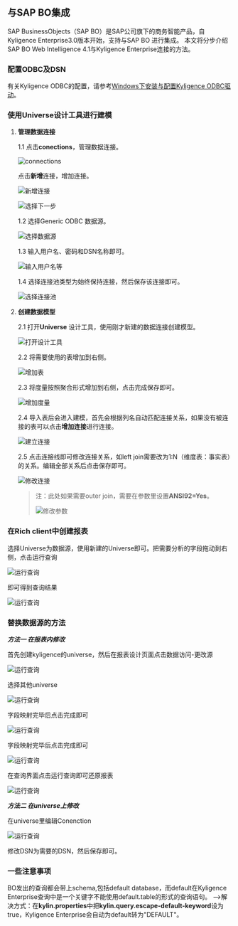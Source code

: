 ## 与SAP BO集成

SAP BusinessObjects（SAP BO）是SAP公司旗下的商务智能产品，自Kyligence Enterprise3.0版本开始，支持与SAP BO 进行集成。
本文将分步介绍SAP BO Web Intelligence 4.1与Kyligence Enterprise连接的方法。

### 配置ODBC及DSN

有关Kyligence ODBC的配置，请参考[Windows下安装与配置Kyligence ODBC驱动](http://docs.kyligence.io/v3.0/zh-cn/driver/kyligence_odbc_win.cn.html)。

### 使用Universe设计工具进行建模

1. **管理数据连接**

   1.1 点击**conections**，管理数据连接。

   ![connections](images/SAP_BO/connections.png)

   点击**新增**连接，增加连接。

   ![新增连接](images/SAP_BO/add_connection.png)

   ![选择下一步](images/SAP_BO/add_connection_next.png)

   1.2 选择Generic ODBC 数据源。

   ![选择数据源](images/SAP_BO/generic_odbc.png)

   1.3 输入用户名、密码和DSN名称即可。

   ![输入用户名等](images/SAP_BO/define_connection.png)

   1.4 选择连接池类型为始终保持连接，然后保存该连接即可。

   ![选择连接池](images/SAP_BO/keep_connection.png)

2. **创建数据模型**

   2.1 打开**Universe** 设计工具，使用刚才新建的数据连接创建模型。

   ![打开设计工具](images/SAP_BO/open_universe.png)

   2.2 将需要使用的表增加到右侧。

   ![增加表](images/SAP_BO/add_universe_table.png)

   2.3 将度量按照聚合形式增加到右侧，点击完成保存即可。

   ![增加度量](images/SAP_BO/add_universe_sum.png)

   2.4 导入表后会进入建模，首先会根据列名自动匹配连接关系，如果没有被连接的表可以点击**增加连接**进行连接。

   ![建立连接](images/SAP_BO/universe_model.png)

   2.5 点击连接线即可修改连接关系，如left join需要改为1:N（维度表：事实表）的关系。编辑全部关系后点击保存即可。

   ![修改连接](images/SAP_BO/universe_connection.png)

   > 注：此处如果需要outer join，需要在参数里设置**ANSI92=Yes**。
   >
   > ![修改参数](images/SAP_BO/universe_model_ansi92.jpg)

### 在Rich client中创建报表

   选择Universe为数据源，使用新建的Universe即可。把需要分析的字段拖动到右侧，点击运行查询

   ![运行查询](images/SAP_BO/3.1_query.png)

   即可得到查询结果

   ![运行查询](images/SAP_BO/3.2_queryend.png)

### 替换数据源的方法

   ***方法一 在报表内修改***

   首先创建kyligence的universe，然后在报表设计页面点击数据访问-更改源

   ![运行查询](images/SAP_BO/4.1.png)

   选择其他universe

   ![运行查询](images/SAP_BO/4.2.png)

   字段映射完毕后点击完成即可

   ![运行查询](images/SAP_BO/4.2.png)

   字段映射完毕后点击完成即可

   ![运行查询](images/SAP_BO/4.3.png)

   在查询界面点击运行查询即可还原报表

   ![运行查询](images/SAP_BO/4.4.png)

   ***方法二 在universe上修改***

   在universe里编辑Conenction

   ![运行查询](images/SAP_BO/4.5.png)

   修改DSN为需要的DSN，然后保存即可。

### 一些注意事项

BO发出的查询都会带上schema,包括default database，而default在Kyligence Enterprise查询中是一个关键字不能使用default.table的形式的查询语句。
-->解决方式：在**kylin.properties**中把**kylin.query.escape-default-keyword**设为true，Kyligence Enterprise会自动为default转为"DEFAULT"。


​    


​    











